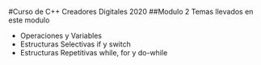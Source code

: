 #Curso de C++ Creadores Digitales 2020
##Modulo 2
Temas llevados en este modulo
- Operaciones y Variables
- Estructuras Selectivas if y switch
- Estructuras Repetitivas while, for y do-while
